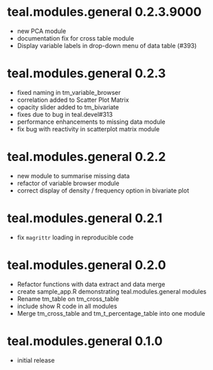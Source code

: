 # teal.modules.general 0.2.3.9000

* new PCA module
* documentation fix for cross table module
* Display variable labels in drop-down menu of data table (#393)


# teal.modules.general 0.2.3

* fixed naming in tm_variable_browser
* correlation added to Scatter Plot Matrix
* opacity slider added to tm_bivariate
* fixes due to bug in teal.devel#313
* performance enhancements to missing data module
* fix bug with reactivity in scatterplot matrix module

# teal.modules.general 0.2.2

* new module to summarise missing data
* refactor of variable browser module
* correct display of density / frequency option in bivariate plot

# teal.modules.general 0.2.1

* fix `magrittr` loading in reproducible code

# teal.modules.general 0.2.0

* Refactor functions with data extract and data merge
* create sample_app.R demonstrating teal.modules.general modules
* Rename tm_table on tm_cross_table
* include show R code in all modules
* Merge tm_cross_table and tm_t_percentage_table into one module

# teal.modules.general 0.1.0

* initial release
